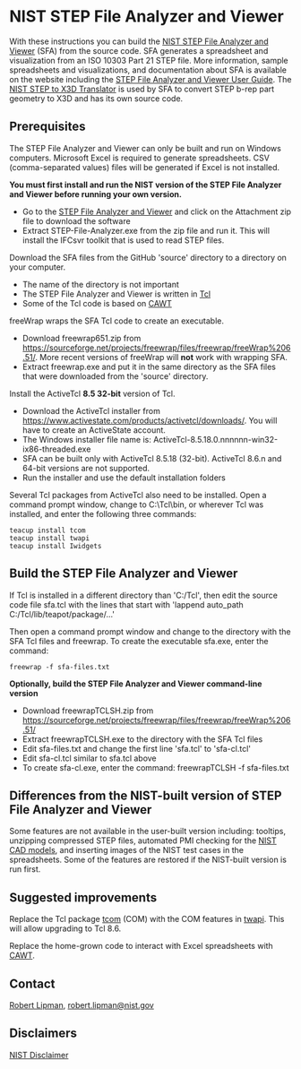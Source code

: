 # NIST STEP File Analyzer and Viewer

With these instructions you can build the [NIST STEP File Analyzer and Viewer](https://www.nist.gov/services-resources/software/step-file-analyzer-and-viewer) (SFA) from the source code.  SFA generates a spreadsheet and visualization from an ISO 10303 Part 21 STEP file.  More information, sample spreadsheets and visualizations, and documentation about SFA is available on the website including the [STEP File Analyzer and Viewer User Guide](https://www.nist.gov/publications/step-file-analyzer-and-viewer-user-guide-update-7).  The [NIST STEP to X3D Translator](https://www.nist.gov/services-resources/software/step-x3d-translator) is used by SFA to convert STEP b-rep part geometry to X3D and has its own source code.

## Prerequisites

The STEP File Analyzer and Viewer can only be built and run on Windows computers.  Microsoft Excel is required to generate spreadsheets.  CSV (comma-separated values) files will be generated if Excel is not installed.  

**You must first install and run the NIST version of the STEP File Analyzer and Viewer before running your own version.**

- Go to the [STEP File Analyzer and Viewer](https://www.nist.gov/services-resources/software/step-file-analyzer-and-viewer) and click on the Attachment zip file to download the software
- Extract STEP-File-Analyzer.exe from the zip file and run it.  This will install the IFCsvr toolkit that is used to read STEP files.

Download the SFA files from the GitHub 'source' directory to a directory on your computer.

- The name of the directory is not important
- The STEP File Analyzer and Viewer is written in [Tcl](https://wiki.tcl-lang.org/)
- Some of the Tcl code is based on [CAWT](http://www.cawt.tcl3d.org/)

freeWrap wraps the SFA Tcl code to create an executable.

- Download freewrap651.zip from <https://sourceforge.net/projects/freewrap/files/freewrap/freeWrap%206.51/>.  More recent versions of freeWrap will **not** work with wrapping SFA.
- Extract freewrap.exe and put it in the same directory as the SFA files that were downloaded from the 'source' directory.

Install the ActiveTcl **8.5 32-bit** version of Tcl.

- Download the ActiveTcl installer from <https://www.activestate.com/products/activetcl/downloads/>.  You will have to create an ActiveState account.
- The Windows installer file name is: ActiveTcl-8.5.18.0.nnnnnn-win32-ix86-threaded.exe
- SFA can be built only with ActiveTcl 8.5.18 (32-bit).  ActiveTcl 8.6.n and 64-bit versions are not supported.
- Run the installer and use the default installation folders

Several Tcl packages from ActiveTcl also need to be installed.  Open a command prompt window, change to C:\\Tcl\\bin, or wherever Tcl was installed, and enter the following three commands:

```
teacup install tcom
teacup install twapi
teacup install Iwidgets
```

## Build the STEP File Analyzer and Viewer

If Tcl is installed in a different directory than 'C:/Tcl', then edit the source code file sfa.tcl with the lines that start with 'lappend auto_path C:/Tcl/lib/teapot/package/...'

Then open a command prompt window and change to the directory with the SFA Tcl files and freewrap.  To create the executable sfa.exe, enter the command:

```
freewrap -f sfa-files.txt
```

**Optionally, build the STEP File Analyzer and Viewer command-line version**

- Download freewrapTCLSH.zip from <https://sourceforge.net/projects/freewrap/files/freewrap/freeWrap%206.51/>
- Extract freewrapTCLSH.exe to the directory with the SFA Tcl files
- Edit sfa-files.txt and change the first line 'sfa.tcl' to 'sfa-cl.tcl'
- Edit sfa-cl.tcl similar to sfa.tcl above
- To create sfa-cl.exe, enter the command: freewrapTCLSH -f sfa-files.txt

## Differences from the NIST-built version of STEP File Analyzer and Viewer

Some features are not available in the user-built version including: tooltips, unzipping compressed STEP files, automated PMI checking for the [NIST CAD models](<https://www.nist.gov/el/systems-integration-division-73400/mbe-pmi-validation-and-conformance-testing>), and inserting images of the NIST test cases in the spreadsheets.  Some of the features are restored if the NIST-built version is run first.

## Suggested improvements

Replace the Tcl package [tcom](https://wiki.tcl-lang.org/page/tcom) (COM) with the COM features in [twapi](https://twapi.magicsplat.com/).  This will allow upgrading to Tcl 8.6.

Replace the home-grown code to interact with Excel spreadsheets with [CAWT](http://www.cawt.tcl3d.org/).

## Contact

[Robert Lipman](https://www.nist.gov/people/robert-r-lipman), <robert.lipman@nist.gov>

## Disclaimers

[NIST Disclaimer](https://www.nist.gov/disclaimer)
